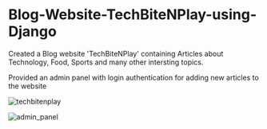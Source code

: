 # Blog-Website-TechBiteNPlay-using-Django
Created a Blog website 'TechBiteNPlay' containing Articles about Technology, Food, Sports and many other intersting topics.

Provided an admin panel with login authentication for adding new articles to the website

![techbitenplay](https://github.com/mohitbakshi00/Blog-Website-TechBiteNPlay-using-Django/assets/55908847/cde23274-1873-4c1e-a70e-624dd9f0cae8)


![admin_panel](https://github.com/mohitbakshi00/Blog-Website-TechBiteNPlay-using-Django/assets/55908847/1b553783-0010-4ae6-92d9-43c4d6582032)
